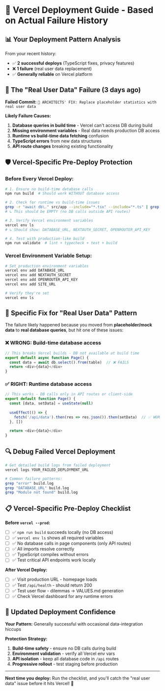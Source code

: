 # 🔧 Vercel Deployment Guide - Based on Actual Failure History

## 📊 Your Deployment Pattern Analysis

From your recent history:
- ✅ **2 successful deploys** (TypeScript fixes, privacy features) 
- ❌ **1 failure** (real user data replacement)
- ✅ **Generally reliable** on Vercel platform

## 🚨 The "Real User Data" Failure (3 days ago)

**Failed Commit:** `🎯 ARCHITECTS' FIX: Replace placeholder statistics with real user data`

**Likely Failure Causes:**
1. **Database queries in build time** - Vercel can't access DB during build
2. **Missing environment variables** - Real data needs production DB access
3. **Runtime vs build-time data fetching** confusion
4. **TypeScript errors** from new data structures
5. **API route changes** breaking existing functionality

## 🛡️ Vercel-Specific Pre-Deploy Protection

### Before Every Vercel Deploy:

```bash
# 1. Ensure no build-time database calls
npm run build  # Should work WITHOUT database access

# 2. Check for runtime vs build-time issues
grep -r "await db\." src/app --include="*.tsx" --include="*.ts" | grep -v "api/"
# ↳ This should be EMPTY (no DB calls outside API routes)

# 3. Verify Vercel environment variables
vercel env ls
# ↳ Should show: DATABASE_URL, NEXTAUTH_SECRET, OPENROUTER_API_KEY

# 4. Test with production-like build
npm run validate  # lint + typecheck + test + build
```

### Vercel Environment Variable Setup:
```bash
# Set production environment variables
vercel env add DATABASE_URL
vercel env add NEXTAUTH_SECRET  
vercel env add OPENROUTER_API_KEY
vercel env add SITE_URL

# Verify they're set
vercel env ls
```

## 🎯 Specific Fix for "Real User Data" Pattern

The failure likely happened because you moved from **placeholder/mock data** to **real database queries**, but hit one of these issues:

### ❌ WRONG: Build-time database access
```typescript
// This breaks Vercel builds - DB not available at build time
export default async function Page() {
  const data = await db.select().from(table)  // ❌ FAILS
  return <div>{data}</div>
}
```

### ✅ RIGHT: Runtime database access  
```typescript
// This works - DB calls only in API routes or client-side
export default function Page() {
  const [data, setData] = useState(null)
  
  useEffect(() => {
    fetch('/api/data').then(res => res.json()).then(setData)  // ✅ WORKS
  }, [])
  
  return <div>{data}</div>
}
```

## 🔍 Debug Failed Vercel Deployment

```bash
# Get detailed build logs from failed deployment
vercel logs YOUR_FAILED_DEPLOYMENT_URL

# Common failure patterns:
grep "error" build.log
grep "DATABASE_URL" build.log  
grep "Module not found" build.log
```

## 📋 Vercel-Specific Pre-Deploy Checklist

**Before `vercel --prod`:**

- [ ] ✅ `npm run build` succeeds locally (no DB access)
- [ ] ✅ `vercel env ls` shows all required variables
- [ ] ✅ No database calls in page components (only API routes)
- [ ] ✅ All imports resolve correctly
- [ ] ✅ TypeScript compiles without errors
- [ ] ✅ Test critical API endpoints work locally

**After Vercel Deploy:**
- [ ] ✅ Visit production URL - homepage loads
- [ ] ✅ Test `/api/health` - should return 200
- [ ] ✅ Test user flow - dilemmas → VALUES.md generation
- [ ] ✅ Check Vercel dashboard for any runtime errors

## 🚀 Updated Deployment Confidence

**Your Pattern:** Generally successful with occasional data-integration hiccups

**Protection Strategy:**
1. **Build-time safety** - ensure no DB calls during build
2. **Environment validation** - verify all Vercel env vars
3. **API isolation** - keep all database code in `/api` routes
4. **Progressive rollout** - test staging before production

---

**Next time you deploy:** Run the checklist, and you'll catch the "real user data" issue before it hits Vercel! 🎯